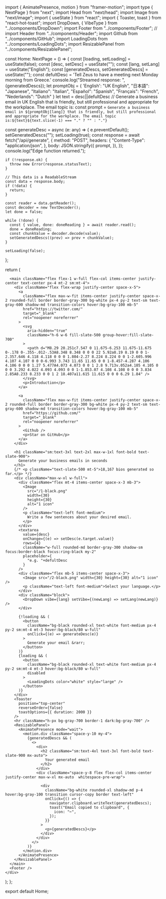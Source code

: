 import { AnimatePresence, motion } from "framer-motion";
import type { NextPage } from "next";
import Head from "next/head";
import Image from "next/image";
import { useState } from "react";
import { Toaster, toast } from "react-hot-toast";
import DropDown, { VibeType } from "../components/DropDown";
import Footer from "../components/Footer";
// import Header from "../components/Header";
import Github from "../components/GitHub";
import LoadingDots from "../components/LoadingDots";
import ResizablePanel from "../components/ResizablePanel";

const Home: NextPage = () => {
  const [loading, setLoading] = useState(false);
  const [desc, setDesc] = useState("");
  const [lang, setLang] = useState<VibeType>("English");
  const [generatedDescs, setGeneratedDescs] = useState<string>("");
  const defultDesc = 'Tell Zeus to have a meeting next Monday morning from Greece.'
  console.log("Streamed response: ", {generatedDescs});
  let promptObj = {
    'English': "UK English",
    "日本語": "Japanese",
    "Italiano": "Italian",
    "Español": "Spanish",
    "Français": "French",
    "Nederlands": "Dutch"
  }
  let text = desc||defultDesc
  // Generate a business email in UK English that is friendly, but still professional and appropriate for the workplace. The email topic is:
  const prompt = `Generate a business email in ${promptObj[lang]} that is friendly, but still professional and appropriate for the workplace. The email topic is:${text}${text.slice(-1) === "." ? "" : "."}`

  const generateDesc = async (e: any) => {
    e.preventDefault();
    setGeneratedDescs("");
    setLoading(true);
    const response = await fetch("/api/generate", {
      method: "POST",
      headers: {
        "Content-Type": "application/json",
      },
      body: JSON.stringify({
        prompt,
      }),
    });
    console.log("Edge function returned.");

    if (!response.ok) {
      throw new Error(response.statusText);
    }

    // This data is a ReadableStream
    const data = response.body;
    if (!data) {
      return;
    }

    const reader = data.getReader();
    const decoder = new TextDecoder();
    let done = false;

    while (!done) {
      const { value, done: doneReading } = await reader.read();
      done = doneReading;
      const chunkValue = decoder.decode(value);
      setGeneratedDescs((prev) => prev + chunkValue);
    }

    setLoading(false);
  };

  return (
    <div className="flex max-w-5xl mx-auto flex-col items-center justify-center py-2 min-h-screen">
      <Head>
        <title>Email Generator</title>
        <link rel="icon" href="/favicon.ico" />
      </Head>

      <main className="flex flex-1 w-full flex-col items-center justify-center text-center px-4 mt-2 sm:mt-4">
        <div className="flex flex-wrap justify-center space-x-5">
          <a
            className="flex max-w-fit items-center justify-center space-x-2 rounded-full border border-gray-300 bg-white px-4 py-2 text-sm text-gray-600 shadow-md transition-colors hover:bg-gray-100 mb-5"
            href="https://twitter.com/"
            target="_blank"
            rel="noopener noreferrer"
          >
            <svg
              aria-hidden="true"
              className="h-6 w-6 fill-slate-500 group-hover:fill-slate-700"
            >
              <path d="M8.29 20.251c7.547 0 11.675-6.253 11.675-11.675 0-.178 0-.355-.012-.53A8.348 8.348 0 0 0 22 5.92a8.19 8.19 0 0 1-2.357.646 4.118 4.118 0 0 0 1.804-2.27 8.224 8.224 0 0 1-2.605.996 4.107 4.107 0 0 0-6.993 3.743 11.65 11.65 0 0 1-8.457-4.287 4.106 4.106 0 0 0 1.27 5.477A4.073 4.073 0 0 1 2.8 9.713v.052a4.105 4.105 0 0 0 3.292 4.022 4.093 4.093 0 0 1-1.853.07 4.108 4.108 0 0 0 3.834 2.85A8.233 8.233 0 0 1 2 18.407a11.615 11.615 0 0 0 6.29 1.84" />
            </svg>
            <p>Introduction</p>
          </a>

          <a
            className="flex max-w-fit items-center justify-center space-x-2 rounded-full border border-gray-300 bg-white px-4 py-2 text-sm text-gray-600 shadow-md transition-colors hover:bg-gray-100 mb-5"
            href="https://github.com/"
            target="_blank"
            rel="noopener noreferrer"
          >
            <Github />
            <p>Star on GitHub</p>
          </a>
        </div>

        <h1 className="sm:text-3xl text-2xl max-w-1xl font-bold text-slate-900">
          Generate your business emails in seconds
        </h1>
        {/* <p className="text-slate-500 mt-5">18,167 bios generated so far.</p> */}
        <div className="max-w-xl w-full">
          <div className="flex mt-4 items-center space-x-3 mb-3">
            <Image
              src="/1-black.png"
              width={30}
              height={30}
              alt="1 icon"
            />
            <p className="text-left font-medium">
              Write a few sentences about your desired email.
            </p>
          </div>
          <textarea
            value={desc}
            onChange={(e) => setDesc(e.target.value)}
            rows={4}
            className="w-full rounded-md border-gray-300 shadow-sm focus:border-black focus:ring-black my-2"
            placeholder={
              "e.g. "+defultDesc
            }
          />
          <div className="flex mb-5 items-center space-x-3">
            <Image src="/2-black.png" width={30} height={30} alt="1 icon" />
            <p className="text-left font-medium">Select your language.</p>
          </div>
          <div className="block">
            <DropDown vibe={lang} setVibe={(newLang) => setLang(newLang)} />
          </div>

          {!loading && (
            <button
              className="bg-black rounded-xl text-white font-medium px-4 py-2 sm:mt-4 mt-3 hover:bg-black/80 w-full"
              onClick={(e) => generateDesc(e)}
            >
              Generate your email &rarr;
            </button>
          )}
          {loading && (
            <button
              className="bg-black rounded-xl text-white font-medium px-4 py-2 sm:mt-4 mt-3 hover:bg-black/80 w-full"
              disabled
            >
              <LoadingDots color="white" style="large" />
            </button>
          )}
        </div>
        <Toaster
          position="top-center"
          reverseOrder={false}
          toastOptions={{ duration: 2000 }}
        />
        <hr className="h-px bg-gray-700 border-1 dark:bg-gray-700" />
        <ResizablePanel>
          <AnimatePresence mode="wait">
            <motion.div className="space-y-10 my-4">
              {generatedDescs && (
                <>
                  <div>
                    <h2 className="sm:text-4xl text-3xl font-bold text-slate-900 mx-auto">
                      Your generated email
                    </h2>
                  </div>
                  <div className="space-y-8 flex flex-col items-center justify-center max-w-xl mx-auto  whitespace-pre-wrap">

                    <div
                      className="bg-white rounded-xl shadow-md p-4 hover:bg-gray-100 transition cursor-copy border text-left"
                      onClick={() => {
                        navigator.clipboard.writeText(generatedDescs);
                        toast("Email copied to clipboard", {
                          icon: "✂️",
                        });
                      }}
                    >
                      <p>{generatedDescs}</p>
                    </div>
                  </div>
                </>
              )}
            </motion.div>
          </AnimatePresence>
        </ResizablePanel>
      </main>
      <Footer />
    </div>
  );
};

export default Home;